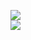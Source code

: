 [![](https://img.shields.io/badge/Made%20With-Github%20Spray-lightgrey.svg?style=for-the-badge&logo=github)](https://github.com/Annihil/github-spray#9486)  
[![](https://i.imgur.com/2DrTn0Z.gif)](https://github.com/Annihil/github-spray)